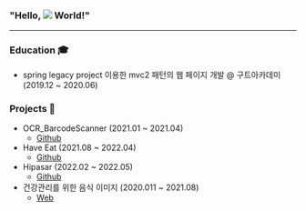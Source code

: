 ### **"Hello, <img src="https://img.shields.io/badge/AOS-000000?style=plastic&&logo=android&logoColor=white"/> World!"**

---


### Education 🎓
- spring legacy project 이용한 mvc2 패턴의 웹 페이지 개발  @ 구트아카데미 (2019.12 ~ 2020.06)

### Projects 🚀
- OCR_BarcodeScanner (2021.01 ~ 2021.04)
  - [Github](https://github.com/hoilea/OCR_BarcodeScanner)
- Have Eat (2021.08 ~ 2022.04)
  - [Github](https://github.com/hoilea/HaveEat)
- Hipasar (2022.02 ~ 2022.05)
  - [Github](https://github.com/hoilea/hipasar-android)
- 건강관리를 위한 음식 이미지 (2020.011 ~ 2021.08)
  - [Web](https://aihub.or.kr/aihubdata/data/view.do?dataSetSn=242)
